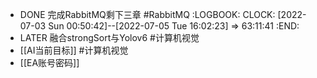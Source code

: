 - DONE 完成RabbitMQ剩下三章 #RabbitMQ
  :LOGBOOK:
  CLOCK: [2022-07-03 Sun 00:50:42]--[2022-07-05 Tue 16:02:23] =>  63:11:41
  :END:
- LATER 融合strongSort与Yolov6 #计算机视觉
- [[AI当前目标]] #计算机视觉
- [[EA账号密码]]